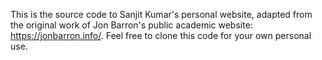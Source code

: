 
This is the source code to Sanjit Kumar's personal website, adapted from the original work of Jon Barron's public academic website: https://jonbarron.info/. Feel free to clone this code for your own personal use.